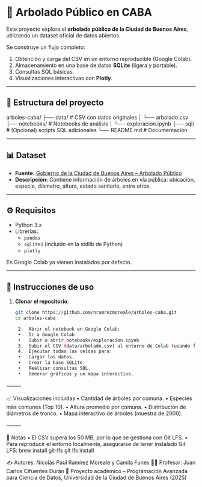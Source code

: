 # 🌳 Arbolado Público en CABA

Este proyecto explora el **arbolado público de la Ciudad de Buenos Aires**, utilizando un dataset oficial de datos abiertos.  

Se construye un flujo completo:
1. Obtención y carga del CSV en un entorno reproducible (Google Colab).  
2. Almacenamiento en una base de datos **SQLite** (ligera y portable).  
3. Consultas SQL básicas.  
4. Visualizaciones interactivas con **Plotly**.  

---

## 📂 Estructura del proyecto

arboles-caba/
├── data/                   # CSV con datos originales
│   └── arbolado.csv
├── notebooks/              # Notebooks de análisis
│   └── exploracion.ipynb
├── sql/                    # (Opcional) scripts SQL adicionales
└── README.md               # Documentación

---

## 📊 Dataset
- **Fuente:** [Gobierno de la Ciudad de Buenos Aires – Arbolado Público](https://data.buenosaires.gob.ar/dataset/arbolado-publico)  
- **Descripción:** Contiene información de árboles en vía pública: ubicación, especie, diámetro, altura, estado sanitario, entre otros.

---

## ⚙️ Requisitos

- Python 3.x  
- Librerías:
  - `pandas`
  - `sqlite3` (incluido en la stdlib de Python)
  - `plotly`

En Google Colab ya vienen instalados por defecto.

---

## 🚀 Instrucciones de uso

1. **Clonar el repositorio**:
   ```bash
   git clone https://github.com/nramrezmoreale/arboles-caba.git
   cd arboles-caba

	2.	Abrir el notebook en Google Colab:
	•	Ir a Google Colab
	•	Subir o abrir notebooks/exploracion.ipynb
	3.	Subir el CSV (data/arbolado.csv) al entorno de Colab (usando files.upload() o montando Google Drive).
	4.	Ejecutar todas las celdas para:
	•	Cargar los datos.
	•	Crear la base SQLite.
	•	Realizar consultas SQL.
	•	Generar gráficos y un mapa interactivo.

⸻

📈 Visualizaciones incluidas
	•	Cantidad de árboles por comuna.
	•	Especies más comunes (Top 10).
	•	Altura promedio por comuna.
	•	Distribución de diámetros de tronco.
	•	Mapa interactivo de árboles (muestra de 2000).

⸻

📌 Notas
	•	El CSV supera los 50 MB, por lo que se gestiona con Git LFS.
	•	Para reproducir el entorno localmente, asegurarse de tener instalado Git LFS:
  brew install git-lfs
  git lfs install


✍️ Autores: Nicolás Paul  Ramírez Moreale y Camila Funes
👨‍🏫 Profesor: Juan Carlos Cifuentes Durán
📅 Proyecto académico – Programación Avanzada para Ciencia de Datos, Universidad de la Ciudad de Buenos Aires  (2025)

